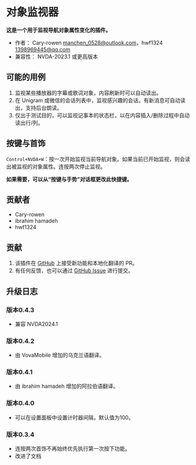 # 对象监视器

**这是一个用于监视导航对象属性变化的插件。**

* 作者： Cary-rowen <manchen_0528@outlook.com>，hwf1324 <1398969445@qq.com>
* 兼容性： NVDA-2023.1 或更高版本

## 可能的用例

1. 监视某些播放器的字幕或歌词对象，内容刷新时可以自动读出。
2. 在 Unigram 或微信的会话列表中，监视感兴趣的会话。有新消息可自动读出，支持后台朗读。
3. 仅出于测试目的，可以监视记事本的状态栏，以在内容插入/删除过程中自动读出行/列。

## 按键与首饰

``Control+NVDA+W``：按一次开始监视当前导航对象。如果当前已开始监视，则会读出被监视的对象属性。连按两次停止监视。

**如果需要，可以从“按键与手势”对话框更改此快捷键。**

## 贡献者

* Cary-rowen
* ibrahim hamadeh
* hwf1324

## 贡献

1. 该插件在 [GitHub][GitHub] 上接受新功能和本地化翻译的 PR。
2. 有任何反馈，也可以通过 [GitHub Issue][GitHubIssue] 进行提交。

## 升级日志
### 版本0.4.3
* 兼容 NVDA2024.1

### 版本0.4.2
* 由 VovaMobile 增加的乌克兰语翻译。

### 版本0.4.1
* 由 ibrahim hamadeh 增加的阿拉伯语翻译。

### 版本0.4.0
* 可以在设置面板中设置计时器间隔，默认值为100。

### 版本0.3.4
* 连按两次首饰不再始终优先执行第一次按下功能。
* 改进了文档

[GitHub]: https://github.com/cary-rowen/objWatcher
[GitHubIssue]: https://github.com/cary-rowen/objWatcher/issues
